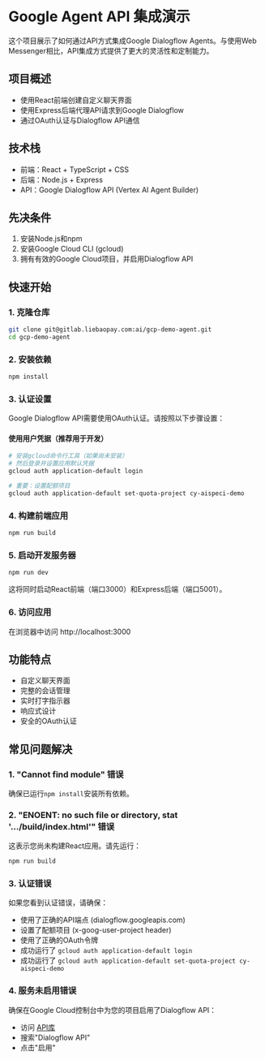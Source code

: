 # Google Agent API 集成演示

这个项目展示了如何通过API方式集成Google Dialogflow Agents。与使用Web Messenger相比，API集成方式提供了更大的灵活性和定制能力。

## 项目概述

- 使用React前端创建自定义聊天界面
- 使用Express后端代理API请求到Google Dialogflow
- 通过OAuth认证与Dialogflow API通信

## 技术栈

- 前端：React + TypeScript + CSS
- 后端：Node.js + Express
- API：Google Dialogflow API (Vertex AI Agent Builder)

## 先决条件

1. 安装Node.js和npm
2. 安装Google Cloud CLI (gcloud)
3. 拥有有效的Google Cloud项目，并启用Dialogflow API

## 快速开始

### 1. 克隆仓库
```bash
git clone git@gitlab.liebaopay.com:ai/gcp-demo-agent.git
cd gcp-demo-agent
```

### 2. 安装依赖
```bash
npm install
```

### 3. 认证设置

Google Dialogflow API需要使用OAuth认证。请按照以下步骤设置：

#### 使用用户凭据（推荐用于开发）

```bash
# 安装gcloud命令行工具（如果尚未安装）
# 然后登录并设置应用默认凭据
gcloud auth application-default login

# 重要：设置配额项目
gcloud auth application-default set-quota-project cy-aispeci-demo
```

### 4. 构建前端应用
```bash
npm run build
```

### 5. 启动开发服务器
```bash
npm run dev
```

这将同时启动React前端（端口3000）和Express后端（端口5001）。

### 6. 访问应用
在浏览器中访问 http://localhost:3000

## 功能特点

- 自定义聊天界面
- 完整的会话管理
- 实时打字指示器
- 响应式设计
- 安全的OAuth认证

## 常见问题解决

### 1. "Cannot find module" 错误

确保已运行`npm install`安装所有依赖。

### 2. "ENOENT: no such file or directory, stat '.../build/index.html'" 错误

这表示您尚未构建React应用。请先运行：
```bash
npm run build
```

### 3. 认证错误

如果您看到认证错误，请确保：

- 使用了正确的API端点 (dialogflow.googleapis.com)
- 设置了配额项目 (x-goog-user-project header)
- 使用了正确的OAuth令牌
- 成功运行了 `gcloud auth application-default login`
- 成功运行了 `gcloud auth application-default set-quota-project cy-aispeci-demo`

### 4. 服务未启用错误

确保在Google Cloud控制台中为您的项目启用了Dialogflow API：
- 访问 [API库](https://console.cloud.google.com/apis/library)
- 搜索"Dialogflow API"
- 点击"启用" 